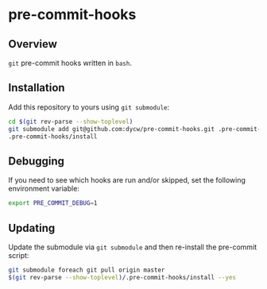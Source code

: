 # pre-commit-hooks

## Overview

`git` pre-commit hooks written in `bash`.

## Installation

Add this repository to yours using `git submodule`:

```bash
cd $(git rev-parse --show-toplevel)
git submodule add git@github.com:dycw/pre-commit-hooks.git .pre-commit-hooks
.pre-commit-hooks/install
```

## Debugging

If you need to see which hooks are run and/or skipped, set the following environment variable:

```bash
export PRE_COMMIT_DEBUG=1
```

## Updating

Update the submodule via `git submodule` and then re-install the pre-commit script:

```bash
git submodule foreach git pull origin master
$(git rev-parse --show-toplevel)/.pre-commit-hooks/install --yes
```
